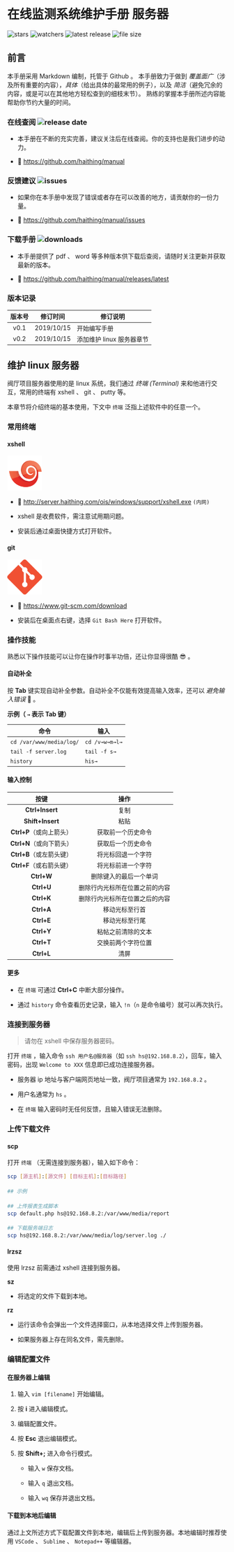 # 在线监测系统维护手册 服务器

![stars](https://img.shields.io/github/stars/haithing/manual?style=social)
![watchers](https://img.shields.io/github/watchers/haithing/manual?style=social)
![latest release](https://img.shields.io/github/v/release/haithing/manual?style=social)
![file size](https://img.shields.io/github/repo-size/haithing/manual?style=social)

## 前言

本手册采用 Markdown 编制，托管于 Github 。
本手册致力于做到 _覆盖面广_（涉及所有重要的内容），_具体_（给出具体的最常用的例子），以及 _简洁_（避免冗余的内容，或是可以在其他地方轻松查到的细枝末节）。
熟练的掌握本手册所述内容能帮助你节约大量的时间。

### 在线查阅 ![release date](https://img.shields.io/github/release-date/haithing/manual)

-   本手册在不断的充实完善，建议关注后在线查阅。你的支持也是我们进步的动力。

-   :link: https://github.com/haithing/manual

### 反馈建议 ![issues](https://img.shields.io/github/issues/haithing/manual)

-   如果你在本手册中发现了错误或者存在可以改善的地方，请贡献你的一份力量。

-   :link: https://github.com/haithing/manual/issues

### 下载手册 ![downloads](https://img.shields.io/github/downloads/haithing/manual/total)

-   本手册提供了 pdf 、 word 等多种版本供下载后查阅，请随时关注更新并获取最新的版本。

-   :link: https://github.com/haithing/manual/releases/latest

### 版本记录

| 版本号 |  修订时间  | 修订说明                  |
| :----: | :--------: | ------------------------- |
|  v0.1  | 2019/10/15 | 开始编写手册              |
|  v0.2  | 2019/10/15 | 添加维护 linux 服务器章节 |

## 维护 linux 服务器

阀厅项目服务器使用的是 linux 系统，我们通过 _终端 (Terminal)_ 来和他进行交互，常用的终端有 xshell 、 git 、 putty 等。

本章节将介绍终端的基本使用，下文中 `终端` 泛指上述软件中的任意一个。

### 常用终端

#### xshell

<img src="files/xshell.png" width="80" />

-   :link: http://server.haithing.com/ois/windows/support/xshell.exe `(内网)`

-   xshell 是收费软件，需注意试用期问题。

-   安装后通过桌面快捷方式打开软件。

#### git

<img src="files/git.png" width="80" />

-   :link: https://www.git-scm.com/download

-   安装后在桌面点右键，选择 `Git Bash Here` 打开软件。

### 操作技能

熟悉以下操作技能可以让你在操作时事半功倍，还让你显得很酷 :sunglasses: 。

#### 自动补全

按 **Tab** 键实现自动补全参数。自动补全不仅能有效提高输入效率，还可以 _避免输入错误_ :100: 。

**示例（ `→` 表示 **Tab** 键）**

| 命令                     | 输入           |
| ------------------------ | -------------- |
| `cd /var/www/media/log/` | `cd /v→w→m→l→` |
| `tail -f server.log`     | `tail -f s→`   |
| `history`                | `his→`         |

#### 输入控制

|           按键           |              操作              |
| :----------------------: | :----------------------------: |
|     **Ctrl+Insert**      |              复制              |
|     **Shift+Insert**     |              粘贴              |
| **Ctrl+P**（或向上箭头） |       获取前一个历史命令       |
| **Ctrl+N**（或向下箭头） |       获取后一个历史命令       |
| **Ctrl+B**（或左箭头键） |       将光标回退一个字符       |
| **Ctrl+F**（或右箭头键） |       将光标前进一个字符       |
|        **Ctrl+W**        |     删除键入的最后一个单词     |
|        **Ctrl+U**        | 删除行内光标所在位置之前的内容 |
|        **Ctrl+K**        | 删除行内光标所在位置之后的内容 |
|        **Ctrl+A**        |         移动光标至行首         |
|        **Ctrl+E**        |         移动光标至行尾         |
|        **Ctrl+Y**        |       粘帖之前清除的文本       |
|        **Ctrl+T**        |       交换前两个字符位置       |
|        **Ctrl+L**        |              清屏              |

#### 更多

-   在 `终端` 可通过 **Ctrl+C** 中断大部分操作。

-   通过 `history` 命令查看历史记录，输入 `!n`（`n` 是命令编号）就可以再次执行。

### 连接到服务器

> 请勿在 xshell 中保存服务器密码。

打开 `终端` ，输入命令 `ssh 用户名@服务器`（如 `ssh hs@192.168.8.2`），回车，输入密码，出现 `Welcome to XXX` 信息即已成功连接服务器。

-   服务器 ip 地址与客户端网页地址一致，阀厅项目通常为 `192.168.8.2` 。

-   用户名通常为 `hs` 。

-   在 `终端` 输入密码时无任何反馈，且输入错误无法删除。

### 上传下载文件

#### scp

打开 `终端` （无需连接到服务器），输入如下命令：

```bash
scp [源主机]:[源文件] [目标主机]:[目标路径]

## 示例

## 上传报表生成脚本
scp default.php hs@192.168.8.2:/var/www/media/report

## 下载服务端日志
scp hs@192.168.8.2:/var/www/media/log/server.log ./
```

#### lrzsz

使用 lrzsz 前需通过 xshell 连接到服务器。

**sz**

-   将选定的文件下载到本地。

**rz**

-   运行该命令会弹出一个文件选择窗口，从本地选择文件上传到服务器。

-   如果服务器上存在同名文件，需先删除。

### 编辑配置文件

#### 在服务器上编辑

1. 输入 `vim [filename]` 开始编辑。

1. 按 **i** 进入编辑模式。

1. 编辑配置文件。

1. 按 **Esc** 退出编辑模式。

1. 按 **Shift+;** 进入命令行模式。

    - 输入 `w` 保存文档。

    - 输入 `q` 退出文档。

    - 输入 `wq` 保存并退出文档。

#### 下载到本地后编辑

通过上文所述方式下载配置文件到本地，编辑后上传到服务器。本地编辑时推荐使用 `VSCode` 、 `Sublime` 、 `Notepad++` 等编辑器。
